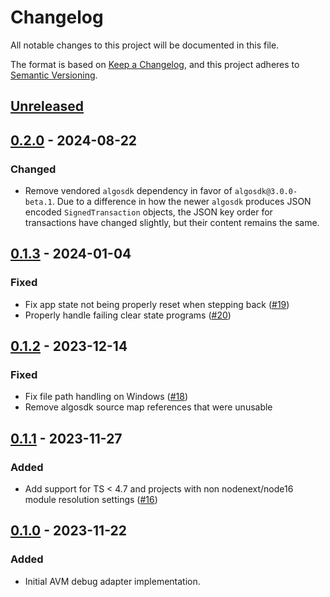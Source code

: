 # Changelog

All notable changes to this project will be documented in this file.

The format is based on [Keep a Changelog](https://keepachangelog.com/en/1.0.0/),
and this project adheres to [Semantic Versioning](https://semver.org/spec/v2.0.0.html).

## [Unreleased]

## [0.2.0] - 2024-08-22

### Changed

- Remove vendored `algosdk` dependency in favor of `algosdk@3.0.0-beta.1`. Due to a difference in how the newer `algosdk` produces JSON encoded `SignedTransaction` objects, the JSON key order for transactions have changed slightly, but their content remains the same.

## [0.1.3] - 2024-01-04

### Fixed

- Fix app state not being properly reset when stepping back ([#19](https://github.com/algorand/avm-debugger/pull/19))
- Properly handle failing clear state programs ([#20](https://github.com/algorand/avm-debugger/pull/20))

## [0.1.2] - 2023-12-14

### Fixed

- Fix file path handling on Windows ([#18](https://github.com/algorand/avm-debugger/pull/18))
- Remove algosdk source map references that were unusable

## [0.1.1] - 2023-11-27

### Added

- Add support for TS < 4.7 and projects with non nodenext/node16 module resolution settings ([#16](https://github.com/algorand/avm-debugger/pull/16))

## [0.1.0] - 2023-11-22

### Added

- Initial AVM debug adapter implementation.

[unreleased]: https://github.com/algorand/avm-debugger/compare/v0.2.0...HEAD
[0.2.0]: https://github.com/algorand/avm-debugger/releases/tag/v0.2.0
[0.1.3]: https://github.com/algorand/avm-debugger/releases/tag/v0.1.3
[0.1.2]: https://github.com/algorand/avm-debugger/releases/tag/v0.1.2
[0.1.1]: https://github.com/algorand/avm-debugger/releases/tag/v0.1.1
[0.1.0]: https://github.com/algorand/avm-debugger/releases/tag/v0.1.0
